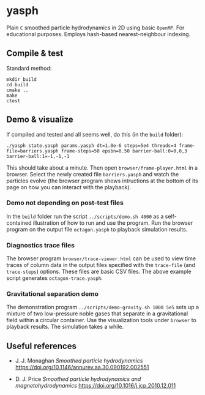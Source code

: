 # yasph
Plain `C` smoothed particle hydrodynamics in 2D using basic `OpenMP`. For educational purposes. Employs hash-based nearest-neighbour indexing.

## Compile & test
Standard method:
```
mkdir build
cd build
cmake ..
make
ctest
```

## Demo & visualize
If compiled and tested and all seems well, do this (in the `build` folder):
```
./yasph state.yasph params.yasph dt=1.0e-6 steps=5e4 threads=4 frame-file=barriers.yasph frame-steps=50 epsbn=0.50 barrier-ball:0=0,0,3 barrier-ball:1=-1,-1,-1
```

This should take about a minute. Then open `browser/frame-player.html` in a browser. Select the newly created file `barriers.yasph` and watch the particles evolve (the browser program shows intructions at the bottom of its page on how you can interact with the playback).

### Demo not depending on post-test files
In the `build` folder run the script `../scripts/demo.sh 4000` as a self-contained illustration of how to run and use the program. Run the browser program on the output file `octagon.yasph` to playback simulation results.

### Diagnostics trace files
The browser program `browser/trace-viewer.html` can be used to view time traces of column data in the output files specified with the `trace-file` (and `trace-steps`) options. These files are basic CSV files. The above example script generates `octagon-trace.yasph`.

### Gravitational separation demo
The demonstration program `../scripts/demo-gravity.sh 1000 5e5` sets up a mixture of two low-pressure noble gases that separate in a gravitational field within a circular container. Use the visualization tools under `browser` to playback results. The simulation takes a while.

## Useful references

* J. J. Monaghan _Smoothed particle hydrodynamics_
https://doi.org/10.1146/annurev.aa.30.090192.002551

* D. J. Price _Smoothed particle hydrodynamics and magnetohydrodynamics_
https://doi.org/10.1016/j.jcp.2010.12.011
